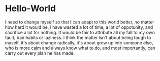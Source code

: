 # Hello-World
I need to change myself so that I can adapt to this world better, no matter how hard it would be, 
I have wasted a lot of time, a lot of oppotunity, and sacrifice a lot for nothing.
It would be fair to attribute all my fall to my own fault, bad habits or laziness. 
I think the matter isn't about being tough to myself, it's about change radically, it's about grow up into 
someone else, who is more calm and always know what to do, and most importantly, can carry out every plan he has made. 
